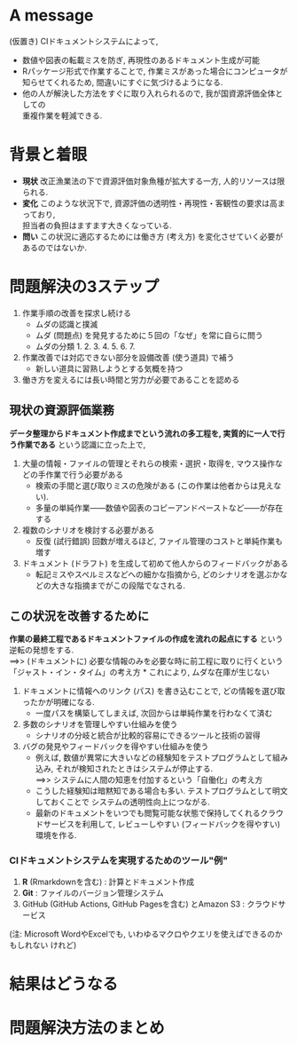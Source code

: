 
# A message
(仮置き) CIドキュメントシステムによって,
* 数値や図表の転載ミスを防ぎ, 再現性のあるドキュメント生成が可能
* Rパッケージ形式で作業することで, 作業ミスがあった場合にコンピュータが  
  知らせてくれるため, 間違いにすぐに気づけるようになる.
* 他の人が解決した方法をすぐに取り入れられるので, 我が国資源評価全体としての  
  重複作業を軽減できる.

# 背景と着眼
* __現状__ 改正漁業法の下で資源評価対象魚種が拡大する一方, 人的リソースは限られる.  
* __変化__ このような状況下で, 資源評価の透明性・再現性・客観性の要求は高まっており,  
  担当者の負担はますます大きくなっている.
* __問い__ この状況に適応するためには働き方 (考え方) を変化させていく必要があるのではないか.  

# 問題解決の3ステップ
1. 作業手順の改善を探求し続ける
    * ムダの認識と撲滅
    * ムダ (問題点) を発見するために５回の「なぜ」を常に自らに問う
    * ムダの分類
        1. 
        2. 
        3. 
        4. 
        5. 
        6. 
        7. 
2. 作業改善では対応できない部分を設備改善 (使う道具) で補う
    * 新しい道具に習熟しようとする気概を持つ
3. 働き方を変えるには長い時間と労力が必要であることを認める

## 現状の資源評価業務
__データ整理からドキュメント作成までという流れの多工程を, 実質的に一人で行う作業である__ 
という認識に立った上で, 
1. 大量の情報・ファイルの管理とそれらの検索・選択・取得を, マウス操作などの手作業で行う必要がある
    * 検索の手間と選び取りミスの危険がある (この作業は他者からは見えない).
    * 多量の単純作業——数値や図表のコピーアンドペーストなど——が存在する
2. 複数のシナリオを検討する必要がある
    * 反復 (試行錯誤) 回数が増えるほど, ファイル管理のコストと単純作業も増す
3. ドキュメント (ドラフト) を生成して初めて他人からのフィードバックがある
    * 転記ミスやスペルミスなどへの細かな指摘から,
      どのシナリオを選ぶかなどの大きな指摘までがこの段階でなされる.

## この状況を改善するために
__作業の最終工程であるドキュメントファイルの作成を流れの起点にする__ という逆転の発想をする.  
==>> (ドキュメントに) 必要な情報のみを必要な時に前工程に取りに行くという「ジャスト・イン・タイム」の考え方
    * これにより, ムダな在庫が生じない
1. ドキュメントに情報へのリンク (パス) を書き込むことで, どの情報を選び取ったかが明確になる.
    * 一度パスを構築してしまえば, 次回からは単純作業を行わなくて済む
2. 多数のシナリオを管理しやすい仕組みを使う
    * シナリオの分岐と統合が比較的容易にできるツールと技術の習得
3. バグの発見やフィードバックを得やすい仕組みを使う
    * 例えば, 数値が異常に大きいなどの経験知をテストプログラムとして組み込み,
      それが検知されたときはシステムが停止する.  
      ==>> システムに人間の知恵を付加するという「自働化」の考え方
    * こうした経験知は暗黙知である場合も多い. テストプログラムとして明文しておくことで
      システムの透明性向上につながる.
    * 最新のドキュメントをいつでも閲覧可能な状態で保持してくれるクラウドサービスを利用して,
      レビューしやすい (フィードバックを得やすい) 環境を作る.

### CIドキュメントシステムを実現するためのツール"例"
1. __R__ (Rmarkdownを含む) : 計算とドキュメント作成
2. __Git__                 : ファイルのバージョン管理システム
3. GitHub (GitHub Actions, GitHub Pagesを含む) とAmazon S3 : クラウドサービス

(注: Microsoft WordやExcelでも, いわゆるマクロやクエリを使えばできるのかもしれない
 けれど)

# 結果はどうなる

# 問題解決方法のまとめ


